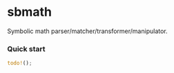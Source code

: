# sbmath 
Symbolic math parser/matcher/transformer/manipulator.

### Quick start

```rust
todo!();
```